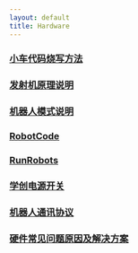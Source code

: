 ```yaml
---
layout: default 
title: Hardware
---
```

### [小车代码烧写方法](.Hardware/小车代码烧写方法.md)
### [发射机原理说明](.Hardware/发射机原理说明.md)
### [机器人模式说明](.Hardware/机器人模式说明.md)
### [RobotCode](.Hardware/RobotCode.md)
### [RunRobots](.Hardware/RunRobots.md)
### [学创电源开关](.Hardware/学创电源开关.md)
### [机器人通讯协议](.Hardware/机器人通讯协议.md)
### [硬件常见问题原因及解决方案](.Hardware/硬件常见问题原因及解决方案.md)
